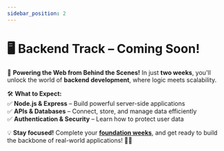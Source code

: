 ```yaml
---
sidebar_position: 2
---
```


# 🖥️ **Backend Track – Coming Soon!**  

🔧 **Powering the Web from Behind the Scenes!** In just **two weeks**, you'll unlock the world of **backend development**, where logic meets scalability.  

🛠 **What to Expect:**  
✅ **Node.js & Express** – Build powerful server-side applications  
✅ **APIs & Databases** – Connect, store, and manage data efficiently  
✅ **Authentication & Security** – Learn how to protect user data  

💡 **Stay focused!** Complete your [**foundation weeks**](../intro.mdx), and get ready to build the backbone of real-world applications! 🚀🔥  
